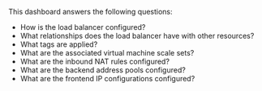 This dashboard answers the following questions:

- How is the load balancer configured?
- What relationships does the load balancer have with other resources?
- What tags are applied?
- What are the associated virtual machine scale sets?
- What are the inbound NAT rules configured?
- What are the backend address pools configured?
- What are the frontend IP configurations configured?
